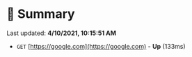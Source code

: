 # 📖 Summary
Last updated: **4/10/2021, 10:15:51 AM**

- `GET` [https://google.com](https://google.com) - **Up** (133ms)
